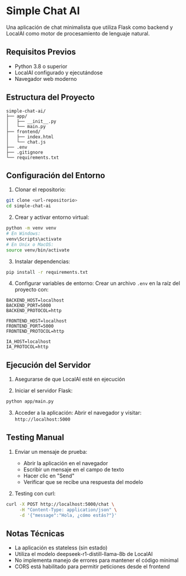 # Simple Chat AI

Una aplicación de chat minimalista que utiliza Flask como backend y LocalAI como motor de procesamiento de lenguaje natural.

## Requisitos Previos

- Python 3.8 o superior
- LocalAI configurado y ejecutándose
- Navegador web moderno

## Estructura del Proyecto

```
simple-chat-ai/
├── app/
│   ├── __init__.py
│   └── main.py
├── frontend/
│   ├── index.html
│   └── chat.js
├── .env
├── .gitignore
└── requirements.txt
```

## Configuración del Entorno

1. Clonar el repositorio:
```bash
git clone <url-repositorio>
cd simple-chat-ai
```

2. Crear y activar entorno virtual:
```bash
python -m venv venv
# En Windows:
venv\Scripts\activate
# En Unix o MacOS:
source venv/bin/activate
```

3. Instalar dependencias:
```bash
pip install -r requirements.txt
```

4. Configurar variables de entorno:
Crear un archivo `.env` en la raíz del proyecto con:
```
BACKEND_HOST=localhost
BACKEND_PORT=5000
BACKEND_PROTOCOL=http

FRONTEND_HOST=localhost
FRONTEND_PORT=5000
FRONTEND_PROTOCOL=http

IA_HOST=localhost
IA_PROTOCOL=http
```

## Ejecución del Servidor

1. Asegurarse de que LocalAI esté en ejecución

2. Iniciar el servidor Flask:
```bash
python app/main.py
```

3. Acceder a la aplicación:
Abrir el navegador y visitar: `http://localhost:5000`

## Testing Manual

1. Enviar un mensaje de prueba:
   - Abrir la aplicación en el navegador
   - Escribir un mensaje en el campo de texto
   - Hacer clic en "Send"
   - Verificar que se recibe una respuesta del modelo

2. Testing con curl:
```bash
curl -X POST http://localhost:5000/chat \
     -H "Content-Type: application/json" \
     -d '{"message":"Hola, ¿cómo estás?"}'
```

## Notas Técnicas

- La aplicación es stateless (sin estado)
- Utiliza el modelo deepseek-r1-distill-llama-8b de LocalAI
- No implementa manejo de errores para mantener el código minimal
- CORS está habilitado para permitir peticiones desde el frontend
